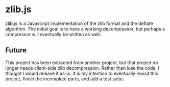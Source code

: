 zlib.js
=======

zlib.js is a Javascript implementation of the zlib format and the deflate algorithm. The initial goal is to have a working decompressor, but perhaps a compressor will eventually be written as well. 


Future
------

This project has been extracted from another project, but that project no longer needs client-side zlib decompression. Rather than lose the code, I thought I would release it as-is. It is my intention to eventually revisit this project, finish the incomplete parts, and add a test suite.


